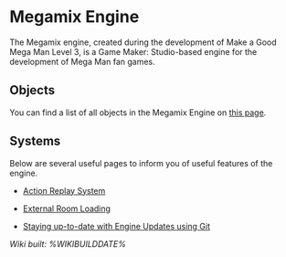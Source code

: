 # Megamix Engine

The Megamix engine, created during the development of Make a Good Mega Man Level 3, is a Game Maker: Studio-based engine for the development of Mega Man fan games.

## Objects

You can find a list of all objects in the Megamix Engine on [this page](objectsListing.html).

## Systems

Below are several useful pages to inform you of useful features of the engine.

- [Action Replay System](pages/replays.html)

- [External Room Loading](pages/externalRooms.html)

- [Staying up-to-date with Engine Updates using Git](pages/git.html)

*Wiki built: %WIKIBUILDDATE%*
